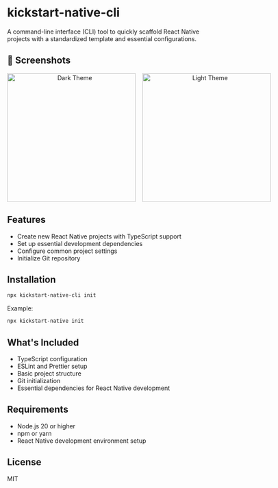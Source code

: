 # kickstart-native-cli

A command-line interface (CLI) tool to quickly scaffold React Native projects with a standardized template and essential configurations.

## 📱 Screenshots

<div align="center" style="display: flex; gap: 1rem;">
   <img src="/dark_snap.png" alt="Dark Theme" width="300"/>
   <img src="/light_snap.png" alt="Light Theme" width="300"/>
</div>

## Features

- Create new React Native projects with TypeScript support
- Set up essential development dependencies
- Configure common project settings
- Initialize Git repository

## Installation

```bash
npx kickstart-native-cli init
```

Example:

```bash
npx kickstart-native init
```

## What's Included

- TypeScript configuration
- ESLint and Prettier setup
- Basic project structure
- Git initialization
- Essential dependencies for React Native development

## Requirements

- Node.js 20 or higher
- npm or yarn
- React Native development environment setup

## License

MIT
